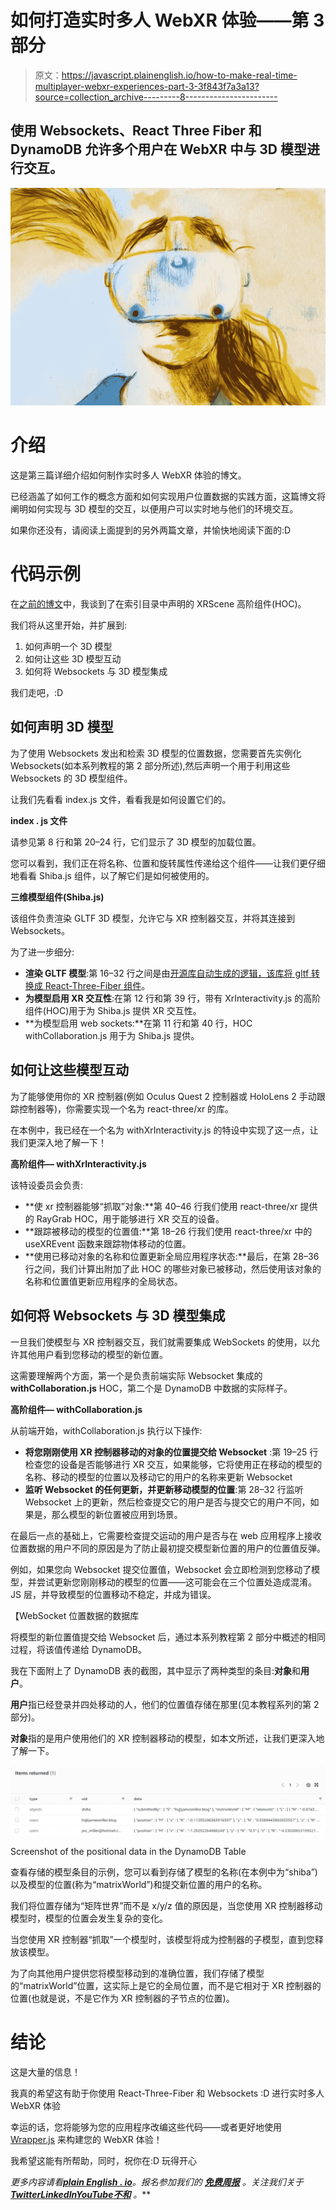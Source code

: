 # 如何打造实时多人 WebXR 体验——第 3 部分

> 原文：<https://javascript.plainenglish.io/how-to-make-real-time-multiplayer-webxr-experiences-part-3-3f843f7a3a13?source=collection_archive---------8----------------------->

## 使用 Websockets、React Three Fiber 和 DynamoDB 允许多个用户在 WebXR 中与 3D 模型进行交互。

![](img/d771908d1ec465f98573e480557a4006.png)

# 介绍

这是第三篇详细介绍如何制作实时多人 WebXR 体验的博文。

已经涵盖了如何工作的概念方面和如何实现用户位置数据的实践方面，这篇博文将阐明如何实现与 3D 模型的交互，以便用户可以实时地与他们的环境交互。

如果你还没有，请阅读上面提到的另外两篇文章，并愉快地阅读下面的:D

# 代码示例

在[之前的博文](https://jamesmiller.blog/how-to-make-real-time-multiplayer-webxr-experiences-part-2/)中，我谈到了在索引目录中声明的 XRScene 高阶组件(HOC)。

我们将从这里开始，并扩展到:

1.  如何声明一个 3D 模型
2.  如何让这些 3D 模型互动
3.  如何将 Websockets 与 3D 模型集成

我们走吧，:D

## 如何声明 3D 模型

为了使用 Websockets 发出和检索 3D 模型的位置数据，您需要首先实例化 Websockets(如本系列教程的第 2 部分所述),然后声明一个用于利用这些 Websockets 的 3D 模型组件。

让我们先看看 index.js 文件，看看我是如何设置它们的。

**index . js 文件**

请参见第 8 行和第 20–24 行，它们显示了 3D 模型的加载位置。

您可以看到，我们正在将名称、位置和旋转属性传递给这个组件——让我们更仔细地看看 Shiba.js 组件，以了解它们是如何被使用的。

**三维模型组件(Shiba.js)**

该组件负责渲染 GLTF 3D 模型，允许它与 XR 控制器交互，并将其连接到 Websockets。

为了进一步细分:

*   **渲染 GLTF 模型**:第 16–32 行之间是由[开源库自动生成的逻辑，该库将 gltf 转换成 React-Three-Fiber 组件](https://github.com/pmndrs/gltfjsx)。
*   **为模型启用 XR 交互性**:在第 12 行和第 39 行，带有 XrInteractivity.js 的高阶组件(HOC)用于为 Shiba.js 提供 XR 交互性。
*   **为模型启用 web sockets:**在第 11 行和第 40 行，HOC withCollaboration.js 用于为 Shiba.js 提供。

## 如何让这些模型互动

为了能够使用你的 XR 控制器(例如 Oculus Quest 2 控制器或 HoloLens 2 手动跟踪控制器等)，你需要实现一个名为 react-three/xr 的库。

在本例中，我已经在一个名为 withXrInteractivity.js 的特设中实现了这一点，让我们更深入地了解一下！

**高阶组件— withXrInteractivity.js**

该特设委员会负责:

*   **使 xr 控制器能够“抓取”对象:**第 40–46 行我们使用 react-three/xr 提供的 RayGrab HOC，用于能够进行 XR 交互的设备。
*   **跟踪被移动的模型的位置值:**第 18–26 行我们使用 react-three/xr 中的 useXREvent 函数来跟踪物体移动的位置。
*   **使用已移动对象的名称和位置更新全局应用程序状态:**最后，在第 28–36 行之间，我们计算出附加了此 HOC 的哪些对象已被移动，然后使用该对象的名称和位置值更新应用程序的全局状态。

## 如何将 Websockets 与 3D 模型集成

一旦我们使模型与 XR 控制器交互，我们就需要集成 WebSockets 的使用，以允许其他用户看到您移动的模型的新位置。

这需要理解两个方面，第一个是负责前端实际 Websocket 集成的 **withCollaboration.js** HOC，第二个是 DynamoDB 中数据的实际样子。

**高阶组件— withCollaboration.js**

从前端开始，withCollaboration.js 执行以下操作:

*   **将您刚刚使用 XR 控制器移动的对象的位置提交给 Websocket** :第 19–25 行检查您的设备是否能够进行 XR 交互，如果能够，它将使用正在移动的模型的名称、移动的模型的位置以及移动它的用户的名称来更新 Websocket
*   **监听 Websocket 的任何更新，并更新移动模型的位置**:第 28–32 行监听 Websocket 上的更新，然后检查提交它的用户是否与提交它的用户不同，如果是，那么模型的新位置被应用到场景。

在最后一点的基础上，它需要检查提交运动的用户是否与在 web 应用程序上接收位置数据的用户不同的原因是为了防止最初提交模型新位置的用户的位置值反弹。

例如，如果您向 Websocket 提交位置值，Websocket 会立即检测到您移动了模型，并尝试更新您刚刚移动的模型的位置——这可能会在三个位置处造成混淆。JS 层，并导致模型的位置移动不稳定，并成为错误。

【WebSocket 位置数据的数据库

将模型的新位置值提交给 Websocket 后，通过本系列教程第 2 部分中概述的相同过程，将该值传递给 DynamoDB。

我在下面附上了 DynamoDB 表的截图，其中显示了两种类型的条目:**对象**和**用户**。

**用户**指已经登录并四处移动的人，他们的位置值存储在那里(见本教程系列的第 2 部分)。

**对象**指的是用户使用他们的 XR 控制器移动的模型，如本文所述，让我们更深入地了解一下。

![](img/2b24a4c92b072bf0636c7554d2297d8d.png)

Screenshot of the positional data in the DynamoDB Table

查看存储的模型条目的示例，您可以看到存储了模型的名称(在本例中为“shiba”)以及模型的位置(称为“matrixWorld”)和提交新位置的用户的名称。

我们将位置存储为“矩阵世界”而不是 x/y/z 值的原因是，当您使用 XR 控制器移动模型时，模型的位置会发生复杂的变化。

当您使用 XR 控制器“抓取”一个模型时，该模型将成为控制器的子模型，直到您释放该模型。

为了向其他用户提供您将模型移动到的准确位置，我们存储了模型的“matrixWorld”位置，这实际上是它的全局位置，而不是它相对于 XR 控制器的位置(也就是说，不是它作为 XR 控制器的子节点的位置)。

# 结论

这是大量的信息！

我真的希望这有助于你使用 React-Three-Fiber 和 Websockets :D 进行实时多人 WebXR 体验

幸运的话，您将能够为您的应用程序改编这些代码——或者更好地使用 [Wrapper.js](https://github.com/JamesMillerBlog/wrapper.js) 来构建您的 WebXR 体验！

我希望这能有所帮助，同时，祝你在:D 玩得开心

*更多内容请看*[***plain English . io***](https://plainenglish.io/)*。报名参加我们的* [***免费周报***](http://newsletter.plainenglish.io/) *。关注我们关于*[***Twitter***](https://twitter.com/inPlainEngHQ)[***LinkedIn***](https://www.linkedin.com/company/inplainenglish/)*[***YouTube***](https://www.youtube.com/channel/UCtipWUghju290NWcn8jhyAw)*[***不和***](https://discord.gg/GtDtUAvyhW) *。***